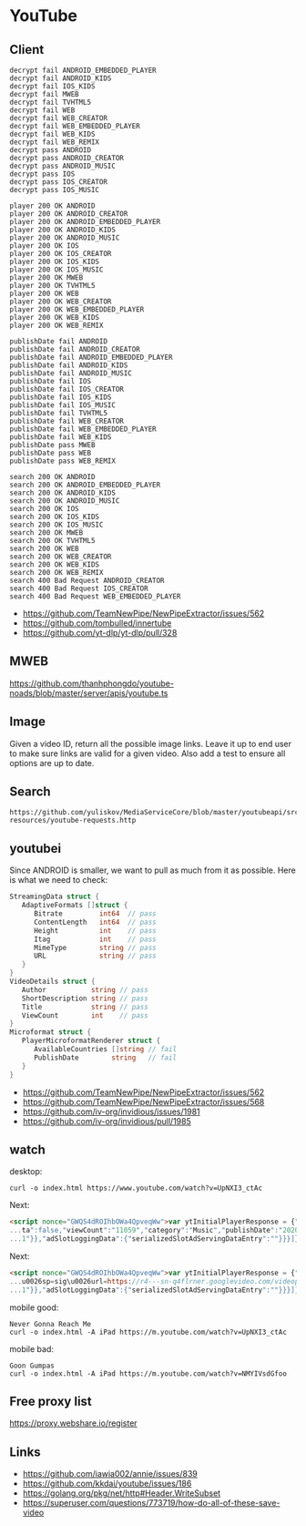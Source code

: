 # YouTube

## Client

~~~
decrypt fail ANDROID_EMBEDDED_PLAYER
decrypt fail ANDROID_KIDS
decrypt fail IOS_KIDS
decrypt fail MWEB
decrypt fail TVHTML5
decrypt fail WEB
decrypt fail WEB_CREATOR
decrypt fail WEB_EMBEDDED_PLAYER
decrypt fail WEB_KIDS
decrypt fail WEB_REMIX
decrypt pass ANDROID
decrypt pass ANDROID_CREATOR
decrypt pass ANDROID_MUSIC
decrypt pass IOS
decrypt pass IOS_CREATOR
decrypt pass IOS_MUSIC

player 200 OK ANDROID
player 200 OK ANDROID_CREATOR
player 200 OK ANDROID_EMBEDDED_PLAYER
player 200 OK ANDROID_KIDS
player 200 OK ANDROID_MUSIC
player 200 OK IOS
player 200 OK IOS_CREATOR
player 200 OK IOS_KIDS
player 200 OK IOS_MUSIC
player 200 OK MWEB
player 200 OK TVHTML5
player 200 OK WEB
player 200 OK WEB_CREATOR
player 200 OK WEB_EMBEDDED_PLAYER
player 200 OK WEB_KIDS
player 200 OK WEB_REMIX

publishDate fail ANDROID
publishDate fail ANDROID_CREATOR
publishDate fail ANDROID_EMBEDDED_PLAYER
publishDate fail ANDROID_KIDS
publishDate fail ANDROID_MUSIC
publishDate fail IOS
publishDate fail IOS_CREATOR
publishDate fail IOS_KIDS
publishDate fail IOS_MUSIC
publishDate fail TVHTML5
publishDate fail WEB_CREATOR
publishDate fail WEB_EMBEDDED_PLAYER
publishDate fail WEB_KIDS
publishDate pass MWEB
publishDate pass WEB
publishDate pass WEB_REMIX

search 200 OK ANDROID
search 200 OK ANDROID_EMBEDDED_PLAYER
search 200 OK ANDROID_KIDS
search 200 OK ANDROID_MUSIC
search 200 OK IOS
search 200 OK IOS_KIDS
search 200 OK IOS_MUSIC
search 200 OK MWEB
search 200 OK TVHTML5
search 200 OK WEB
search 200 OK WEB_CREATOR
search 200 OK WEB_KIDS
search 200 OK WEB_REMIX
search 400 Bad Request ANDROID_CREATOR
search 400 Bad Request IOS_CREATOR
search 400 Bad Request WEB_EMBEDDED_PLAYER
~~~

- https://github.com/TeamNewPipe/NewPipeExtractor/issues/562
- https://github.com/tombulled/innertube
- https://github.com/yt-dlp/yt-dlp/pull/328

## MWEB

https://github.com/thanhphongdo/youtube-noads/blob/master/server/apis/youtube.ts

## Image

Given a video ID, return all the possible image links. Leave it up to end user
to make sure links are valid for a given video. Also add a test to ensure all
options are up to date.

## Search

~~~
https://github.com/yuliskov/MediaServiceCore/blob/master/youtubeapi/src/test/
resources/youtube-requests.http
~~~

## youtubei

Since ANDROID is smaller, we want to pull as much from it as possible. Here is
what we need to check:

~~~go
StreamingData struct {
   AdaptiveFormats []struct {
      Bitrate         int64  // pass
      ContentLength   int64  // pass
      Height          int    // pass
      Itag            int    // pass
      MimeType        string // pass
      URL             string // pass
   }
}
VideoDetails struct {
   Author           string // pass
   ShortDescription string // pass
   Title            string // pass
   ViewCount        int    // pass
}
Microformat struct {
   PlayerMicroformatRenderer struct {
      AvailableCountries []string // fail
      PublishDate        string   // fail
   }
}
~~~

- https://github.com/TeamNewPipe/NewPipeExtractor/issues/562
- https://github.com/TeamNewPipe/NewPipeExtractor/issues/568
- https://github.com/iv-org/invidious/issues/1981
- https://github.com/iv-org/invidious/pull/1985

## watch

desktop:

~~~
curl -o index.html https://www.youtube.com/watch?v=UpNXI3_ctAc
~~~

Next:

~~~html
<script nonce="GWQS4dROIhbOWa4QpveqWw">var ytInitialPlayerResponse = {"respons...
...ta":false,"viewCount":"11059","category":"Music","publishDate":"2020-10-02"...
...1"}},"adSlotLoggingData":{"serializedSlotAdServingDataEntry":""}}}]};</script>
~~~

Next:

~~~html
<script nonce="GWQS4dROIhbOWa4QpveqWw">var ytInitialPlayerResponse = {"respons...
...u0026sp=sig\u0026url=https://r4---sn-q4flrner.googlevideo.com/videoplayback...
...1"}},"adSlotLoggingData":{"serializedSlotAdServingDataEntry":""}}}]};</script>
~~~

mobile good:

~~~
Never Gonna Reach Me
curl -o index.html -A iPad https://m.youtube.com/watch?v=UpNXI3_ctAc
~~~

mobile bad:

~~~
Goon Gumpas
curl -o index.html -A iPad https://m.youtube.com/watch?v=NMYIVsdGfoo
~~~

## Free proxy list

https://proxy.webshare.io/register

## Links

- https://github.com/iawia002/annie/issues/839
- https://github.com/kkdai/youtube/issues/186
- https://golang.org/pkg/net/http#Header.WriteSubset
- https://superuser.com/questions/773719/how-do-all-of-these-save-video
